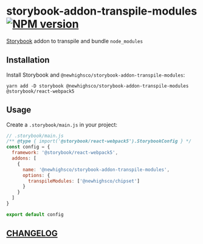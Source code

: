 # storybook-addon-transpile-modules [![NPM version](https://img.shields.io/npm/v/@newhighsco/storybook-addon-transpile-modules.svg)](https://www.npmjs.com/package/@newhighsco/storybook-addon-transpile-modules)

[Storybook](https://storybook.js.org/) addon to transpile and bundle `node_modules`

## Installation

Install Storybook and `@newhighsco/storybook-addon-transpile-modules`:

```
yarn add -D storybook @newhighsco/storybook-addon-transpile-modules @storybook/react-webpack5
```

## Usage

Create a `.storybook/main.js` in your project:

```js
// .storybook/main.js
/** @type { import('@storybook/react-webpack5').StorybookConfig } */
const config = {
  framework: '@storybook/react-webpack5',
  addons: [
    {
      name: '@newhighsco/storybook-addon-transpile-modules',
      options: {
        transpileModules: ['@newhighsco/chipset']
      }
    }
  ]
}

export default config
```

## [CHANGELOG](CHANGELOG.md)
